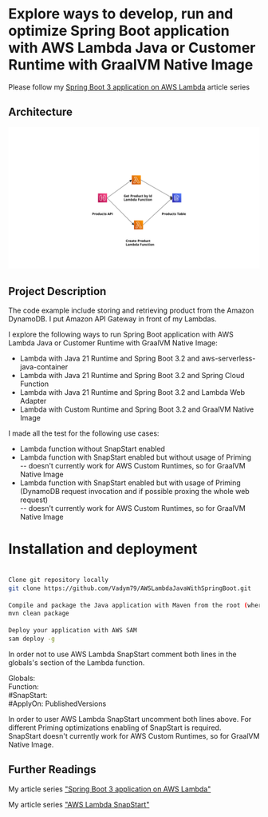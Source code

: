 # Explore ways to develop, run and optimize Spring Boot application with AWS Lambda Java or Customer Runtime with GraalVM Native Image  

Please follow my [Spring Boot 3 application on AWS Lambda](https://dev.to/vkazulkin/series/30408) article series 

## Architecture

<p align="center">
  <img src="spring-boot-3.2-with-spring-cloud-function/src/main/resources/img/app_arch.png" alt="Application Architecture"/>
</p>

## Project Description
The code example include storing and retrieving product from the Amazon DynamoDB. I put Amazon API Gateway in front of my Lambdas.

I explore the following ways to run Spring Boot application with AWS Lambda Java or Customer Runtime with GraalVM Native Image:  

- Lambda with Java 21 Runtime and Spring Boot 3.2 and aws-serverless-java-container   
- Lambda with Java 21 Runtime and Spring Boot 3.2 and Spring Cloud Function   
- Lambda with Java 21 Runtime and Spring Boot 3.2 and Lambda Web Adapter   
- Lambda with Custom Runtime and Spring Boot 3.2 and GraalVM Native Image  


I made all the test for the following use cases:  

- Lambda function without SnapStart enabled  
- Lambda function with SnapStart enabled but without usage of Priming  
  -- doesn't currently work for AWS Custom Runtimes, so for GraalVM Native Image    
- Lambda function with SnapStart enabled but with usage of Priming (DynamoDB request invocation and if possible proxing the whole web request)  
  -- doesn't currently work for AWS Custom Runtimes, so for GraalVM Native Image      

# Installation and deployment

```bash

Clone git repository locally
git clone https://github.com/Vadym79/AWSLambdaJavaWithSpringBoot.git

Compile and package the Java application with Maven from the root (where pom.xml is located) of the project
mvn clean package

Deploy your application with AWS SAM
sam deploy -g  
```

In order not to use AWS Lambda SnapStart comment both lines in the globals's section of the Lambda function.

Globals:  
  Function:  
     #SnapStart:  
       #ApplyOn: PublishedVersions   

In order to user AWS Lambda SnapStart uncomment both lines above. For different Priming optimizations enabling of SnapStart is required.  
SnapStart doesn't currently work for AWS Custom Runtimes, so for GraalVM Native Image.  


## Further Readings 

My article series ["Spring Boot 3 application on AWS Lambda"](https://dev.to/aws-builders/spring-boot-3-application-on-aws-lambda-part-1-introduction-to-the-series-2m5g)

My article series ["AWS Lambda SnapStart"](https://dev.to/vkazulkin/measuring-java-11-lambda-cold-starts-with-snapstart-part-1-first-impressions-30a4)
